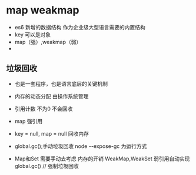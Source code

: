 # map weakmap

- es6 新增的数据结构 作为企业级大型语言需要的内置结构
- key 可以是对象
- map（强）,weakmap（弱）
- 


## 垃圾回收
- 也是一套程序，也是语言底层的关键机制
- 内存的动态分配 由操作系统管理
- 引用计数 不为0 不会回收
- map 强引用 
- key = null, map = null 回收内存
- global.gc();手动垃圾回收
    node --expose-gc 为运行方式

- Map和Set 需要手动去考虑 内存的开销
    WeakMap,WeakSet 弱引用自动实现
    global.gc()  // 强制垃圾回收